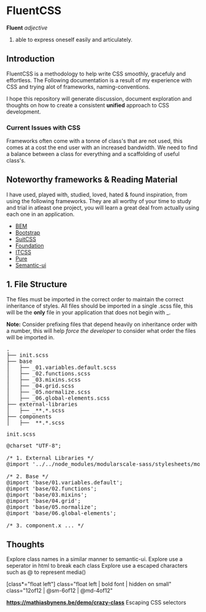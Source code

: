 # FluentCSS

**Fluent**
*adjective*

1. able to express oneself easily and articulately.

## Introduction
FluentCSS is a methodology to help write CSS smoothly, gracefuly and effortless. The Following documentation is a result of my experience with CSS and trying alot of frameworks, naming-conventions.

I hope this repository will generate discussion, document exploration and thoughts on how to create a consistent **unified** approach to CSS development.


### Current Issues with CSS

Frameworks often come with a tonne of class's that are not used, this comes at a cost the end user with an increased bandwidth. We need to find a balance between a class for everything and a scaffolding of useful class's.


## Noteworthy frameworks & Reading Material

I have used, played with, studied, loved, hated & found inspiration, from using the following frameworks. They are all worthy of your time to study and trial in atleast one project, you will learn a great deal from actually using each one in an application.

* [BEM](https://en.bem.info/method/)
* [Bootstrap](http://getbootstrap.com)
* [SuitCSS](https://github.com/suitcss/suit/blob/master/doc/naming-conventions.md)
* [Foundation](http://http://foundation.zurb.com)
* [ITCSS](http://itcss.io/)
* [Pure](http://purecss.io/)
* [Semantic-ui](http://semantic-ui.com)


## 1. File Structure
The files must be imported in the correct order to maintain the correct inheritance of styles.
All files should be imported in a single .scss file, this will be the **only** file in your application that does not begin with _.

**Note:** Consider prefixing files that depend heavily on inheritance order with a number, this will help *force the developer* to consider what order the files will be imported in.

<pre>
.
├── init.scss
├── base
│   ├── _01.variables.default.scss
│   ├── _02.functions.scss
│   ├── _03.mixins.scss
│   ├── _04.grid.scss
│   ├── _05.normalize.scss
│   ├── _06.global-elements.scss
├── external-libraries
│   ├── _**.*.scss
├── components
│   ├── _**.*.scss
</pre>

<pre>init.scss</pre>

<pre>
@charset "UTF-8";

/* 1. External Libraries */
@import '../../node_modules/modularscale-sass/stylesheets/modular-scale';

/* 2. Base */
@import 'base/01.variables.default';
@import 'base/02.functions';
@import 'base/03.mixins';
@import 'base/04.grid';
@import 'base/05.normalize';
@import 'base/06.global-elements';

/* 3. component.x ... */
</pre>

## Thoughts

Explore class names in a similar manner to semantic-ui.
Explore use a seperator in html to break each class
Explore use a escaped characters such as @ to represent media()

[class*="float left"]
class="float left | bold font | hidden on small"
class="12of12 | @sm-6of12 | @md-4of12"

**https://mathiasbynens.be/demo/crazy-class** Escaping CSS selectors
